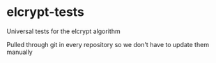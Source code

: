 # elcrypt-tests
Universal tests for the elcrypt algorithm

Pulled through git in every repository so we don't have to update them manually
